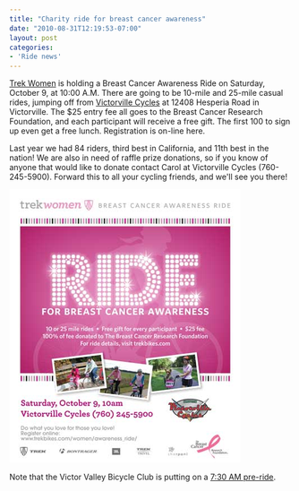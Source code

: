 ```yaml
---
title: "Charity ride for breast cancer awareness"
date: "2010-08-31T12:19:53-07:00"
layout: post
categories:
- 'Ride news'
---
```


[Trek Women](https://www.trekbikes.com/women/) is holding a Breast Cancer Awareness Ride on Saturday, October 9, at 10:00 A.M. There are going to be 10-mile and 25-mile casual rides, jumping off from [Victorville Cycles](https://victorvillecycles.com/) at 12408 Hesperia Road in Victorville. The $25 entry fee all goes to the Breast Cancer Research Foundation, and each participant will receive a free gift. The first 100 to sign up even get a free lunch. Registration is on-line here.  
  
Last year we had 84 riders, third best in California, and 11th best in the nation! We are also in need of raffle prize donations, so if you know of anyone that would like to donate contact Carol at Victorville Cycles (760-245-5900). Forward this to all your cycling friends, and we'll see you there!

![2010 Breast Cancer Awereness Ride poster](/assets/img/2010/08/09-bcar-poster.jpg)

Note that the Victor Valley Bicycle Club is putting on a [7:30 AM pre-ride](/2010/10/05/vvbc-bcar-pre-ride/).
